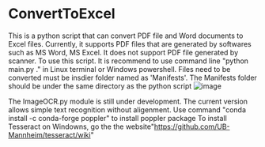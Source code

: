 # ConvertToExcel
This is a python script that can convert PDF file and Word documents to Excel files. Currently, it supports PDF files that are generated by 
softwares such as MS Word, MS Excel. It does not support PDF file generated by scanner. 
To use this script. It is recommend to use command line "python main.py ." in Linux terminal or Windows powershell. 
Files need to be converted must be insdier folder named as 'Manifests'. The Manifests folder should be under the same directory as the python script
![image](https://user-images.githubusercontent.com/47145936/134450486-de8dc637-01b9-41d3-a676-ac6674e1f272.png)

The ImageOCR.py module is still under development. The current version allows simple text recognition without aligenment. 
Use command "conda install -c conda-forge poppler" to install poppler package
To install Tesseract on Windowns, go the the website"https://github.com/UB-Mannheim/tesseract/wiki"

